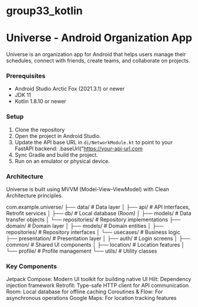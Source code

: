 # group33_kotlin
# Universe - Android Organization App

Universe is an organization app for Android that helps users manage their schedules, connect with friends, create teams, and collaborate on projects.

### Prerequisites

- Android Studio Arctic Fox (2021.3.1) or newer
- JDK 11
- Kotlin 1.8.10 or newer

### Setup

1. Clone the repository
2. Open the project in Android Studio.
3. Update the API base URL in `di/NetworkModule.kt` to point to your FastAPI backend:
.baseUrl("https://your-api-url.com
4. Sync Gradle and build the project.
5. Run on an emulator or physical device.

### Architecture
Universe is built using MVVM (Model-View-ViewModel) with Clean Architecture principles.

com.example.universe/
├── data/               # Data layer
│   ├── api/            # API interfaces, Retrofit services
│   ├── db/             # Local database (Room)
│   ├── models/         # Data transfer objects
│   └── repositories/   # Repository implementations
├── domain/             # Domain layer
│   ├── models/         # Domain entities
│   ├── repositories/   # Repository interfaces
│   └── usecases/       # Business logic
├── presentation/       # Presentation layer
│   ├── auth/           # Login screens
│   ├── common/         # Shared UI components
│   ├── location/       # Location features
│   └── profile/        # Profile management
└── utils/              # Utility classes

### Key Components

Jetpack Compose: Modern UI toolkit for building native UI
Hilt: Dependency injection framework
Retrofit: Type-safe HTTP client for API communication
Room: Local database for offline caching
Coroutines & Flow: For asynchronous operations
Google Maps: For location tracking features

